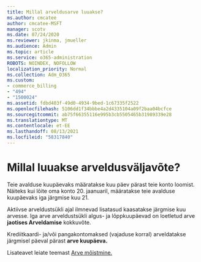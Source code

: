 ```yaml
---
title: Millal arveldusarve luuakse?
ms.author: cmcatee
author: cmcatee-MSFT
manager: scotv
ms.date: 07/24/2020
ms.reviewer: jkinma, jmueller
ms.audience: Admin
ms.topic: article
ms.service: o365-administration
ROBOTS: NOINDEX, NOFOLLOW
localization_priority: Normal
ms.collection: Adm_O365
ms.custom:
- commerce_billing
- "494"
- "1500024"
ms.assetid: fdbd403f-49d0-4934-9bed-1c67335f2522
ms.openlocfilehash: 5106dd1f34bbbe4a2d4335104a09f2baa04bcfce
ms.sourcegitcommit: ab75f66355116e995b3cb5505465b31989339e28
ms.translationtype: MT
ms.contentlocale: et-EE
ms.lasthandoff: 08/13/2021
ms.locfileid: "58317840"
---
```

# <a name="when-is-the-billing-statement-generated"></a>Millal luuakse arveldusväljavõte?

Teie avalduse kuupäevaks määratakse kuu päev pärast teie konto loomist. Näiteks kui lõite oma konto 20. jaanuaril, määratakse teie avalduse kuupäevaks iga järgmise kuu 21.

Aktiivse arveldustsükli ajal ilmnevad lisatasud kaasatakse järgmise kuu arvesse. Iga arve arveldustsükli algus- ja lõppkuupäevad on loetletud arve **jaotises Arveldamise** kokkuvõte.

Krediitkaardi- ja/või pangakontomaksed (vajaduse korral) arveldatakse järgmisel päeval pärast **arve kuupäeva.**
  
Lisateavet leiate teemast [Arve mõistmine.](https://docs.microsoft.com/microsoft-365/commerce/billing-and-payments/understand-your-invoice2)